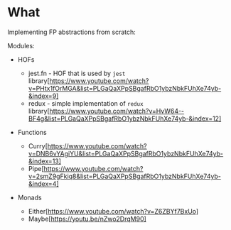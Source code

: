 # What

Implementing FP abstractions from scratch:

Modules:

- HOFs
  - jest.fn - HOF that is used by `jest` library[https://www.youtube.com/watch?v=PHtx1fOrMGA&list=PLGaQaXPpSBgafRbO1ybzNbkFUhXe74yb-&index=9]
  - redux - simple implementation of `redux` library[https://www.youtube.com/watch?v=HvW64--BF4g&list=PLGaQaXPpSBgafRbO1ybzNbkFUhXe74yb-&index=12]

- Functions
  - Curry[https://www.youtube.com/watch?v=DNB6vYAgiYU&list=PLGaQaXPpSBgafRbO1ybzNbkFUhXe74yb-&index=13]
  - Pipe[https://www.youtube.com/watch?v=2smZ9gFkiq8&list=PLGaQaXPpSBgafRbO1ybzNbkFUhXe74yb-&index=4]

- Monads
  - Either[https://www.youtube.com/watch?v=Z6ZBYf7BxUo]
  - Maybe[https://youtu.be/nZwo2DrqM90]